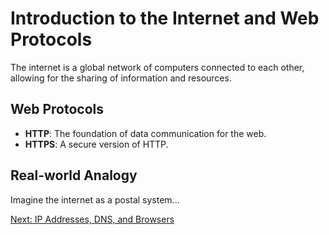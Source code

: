 # Introduction to the Internet and Web Protocols

The internet is a global network of computers connected to each other, allowing for the sharing of information and resources.

## Web Protocols
- **HTTP**: The foundation of data communication for the web.
- **HTTPS**: A secure version of HTTP.

## Real-world Analogy
Imagine the internet as a postal system...

[Next: IP Addresses, DNS, and Browsers](link-to-page-2.md)
